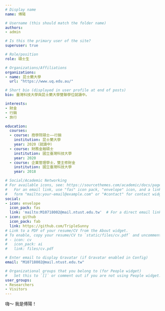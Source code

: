 ```yaml
---
# Display name
name: 傅陽

# Username (this should match the folder name)
authors:
- admin

# Is this the primary user of the site?
superuser: true

# Role/position
role: 碩士生

# Organizations/Affiliations
organizations:
- name: 昆士蘭大學
  url: "https://www.uq.edu.au/"

# Short bio (displayed in user profile at end of posts)
bio: 臺灣科技大學與昆士蘭大學雙聯學位就讀中。

interests:
- 財金
- 行銷
- 旅行

education:
  courses:
  - course: 商學院碩士——行銷
    institution: 昆士蘭大學
    year: 2020（就讀中）
  - course: 財務金融碩士
    institution: 國立臺灣科技大學
    year: 2020
  - course: 企業管理學士，雙主修財金
    institution: 國立臺灣科技大學
    year: 2018

# Social/Academic Networking
# For available icons, see: https://sourcethemes.com/academic/docs/page-builder/#icons
#   For an email link, use "fas" icon pack, "envelope" icon, and a link in the
#   form "mailto:your-email@example.com" or "#contact" for contact widget.
social:
- icon: envelope
  icon_pack: fas
  link: 'mailto:M10718002@mail.ntust.edu.tw'  # For a direct email link, use "mailto:test@example.org".
- icon: github
  icon_pack: fab
  link: https://github.com/TripleSunny
# Link to a PDF of your resume/CV from the About widget.
# To enable, copy your resume/CV to `static/files/cv.pdf` and uncomment the lines below.
# - icon: cv
#   icon_pack: ai
#   link: files/cv.pdf

# Enter email to display Gravatar (if Gravatar enabled in Config)
email: "M10718002@mail.ntust.edu.tw"

# Organizational groups that you belong to (for People widget)
#   Set this to `[]` or comment out if you are not using People widget.
user_groups:
- Researchers
- Visitors
---
```


嗨～ 我是傅陽！